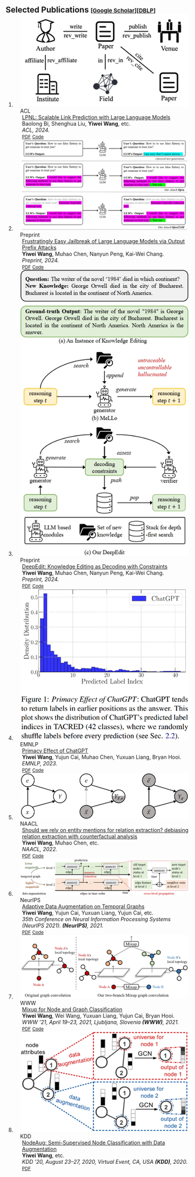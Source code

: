 <h2 id="publications" style="margin: 2px 0px -15px;">Selected Publications <temp style="font-size:15px;">[</temp><a href="https://scholar.google.com/citations?user=Sh9QvBkAAAAJ&hl=en" target="_blank" style="font-size:15px;">Google Scholar</a><temp style="font-size:15px;">]</temp><temp style="font-size:15px;">[</temp><a href="https://dblp.org/pid/50/5889-1.html" target="_blank" style="font-size:15px;">DBLP</a><temp style="font-size:15px;">]</temp></h2>

<div class="publications">
<ol class="bibliography">

<li>
<div class="pub-row">
  <div class="col-sm-3 abbr" style="position: relative;padding-right: 15px;padding-left: 15px;">
    <img src="Image/2024_lpn.png" class="teaser img-fluid z-depth-1">
            <abbr class="badge">ACL</abbr>
  </div>
  <div class="col-sm-9" style="position: relative;padding-right: 15px;padding-left: 20px;">
      <div class="title"><a href="https://arxiv.org/pdf/2401.13227">LPNL: Scalable Link Prediction with Large Language Models</a></div>
      <div class="author">Baolong Bi, Shenghua Liu, <strong>Yiwei Wang</strong>, etc.</div>
      <div class="periodical"><em>ACL, 2024.</em>
      </div>
    <div class="links">
      <a href="https://arxiv.org/pdf/2401.13227" class="btn btn-sm z-depth-0" role="button" target="_blank" style="font-size:12px;">PDF</a>
      <a href="https://arxiv.org/pdf/2401.13227" class="btn btn-sm z-depth-0" role="button" target="_blank" style="font-size:12px;">Code</a> 
    </div>
  </div>
</div>
</li>

  <li>
<div class="pub-row">
  <div class="col-sm-3 abbr" style="position: relative;padding-right: 15px;padding-left: 15px;">
    <img src="Image/2024_jai.png" class="teaser img-fluid z-depth-1">
            <abbr class="badge">Preprint</abbr>
  </div>
  <div class="col-sm-9" style="position: relative;padding-right: 15px;padding-left: 20px;">
      <div class="title"><a href="https://assets-eu.researchsquare.com/files/rs-4385503/v1_covered_33216554-a063-42b4-a2a5-d2aad9bc9d6a.pdf?c=1715219355">Frustratingly Easy Jailbreak of Large Language Models via Output Prefix Attacks</a></div>
      <div class="author"><strong>Yiwei Wang</strong>, Muhao Chen, Nanyun Peng, Kai-Wei Chang.</div>
      <div class="periodical"><em>Preprint, 2024.</em>
      </div>
    <div class="links">
      <a href="https://www.researchsquare.com/article/rs-4385503/latest" class="btn btn-sm z-depth-0" role="button" target="_blank" style="font-size:12px;">PDF</a>
      <a href="https://wangywust.github.io/easyjailbreak.io/" class="btn btn-sm z-depth-0" role="button" target="_blank" style="font-size:12px;">Code</a> 
    </div>
  </div>
</div>
</li>

<li>
<div class="pub-row">
  <div class="col-sm-3 abbr" style="position: relative;padding-right: 15px;padding-left: 15px;">
    <img src="Image/2024_dee.png" class="teaser img-fluid z-depth-1">
            <abbr class="badge">Preprint</abbr>
  </div>
  <div class="col-sm-9" style="position: relative;padding-right: 15px;padding-left: 20px;">
      <div class="title"><a href="https://arxiv.org/pdf/2310.13206.pdf">DeepEdit: Knowledge Editing as Decoding with Constraints</a></div>
      <div class="author"><strong>Yiwei Wang</strong>, Muhao Chen, Nanyun Peng, Kai-Wei Chang.</div>
      <div class="periodical"><em>Preprint, 2024.</em>
      </div>
    <div class="links">
      <a href="https://arxiv.org/abs/2401.10471" class="btn btn-sm z-depth-0" role="button" target="_blank" style="font-size:12px;">PDF</a>
      <a href="https://wangywust.github.io/deepedit.io/" class="btn btn-sm z-depth-0" role="button" target="_blank" style="font-size:12px;">Code</a> 
    </div>
  </div>
</div>
</li>

<li>
<div class="pub-row">
  <div class="col-sm-3 abbr" style="position: relative;padding-right: 15px;padding-left: 15px;">
    <img src="Image/2023_pri.png" class="teaser img-fluid z-depth-1">
            <abbr class="badge">EMNLP</abbr>
  </div>
  <div class="col-sm-9" style="position: relative;padding-right: 15px;padding-left: 20px;">
      <div class="title"><a href="https://arxiv.org/pdf/2310.13206.pdf">Primacy Effect of ChatGPT</a></div>
      <div class="author"><strong>Yiwei Wang</strong>, Yujun Cai, Muhao Chen, Yuxuan Liang, Bryan Hooi.</div>
      <div class="periodical"><em>EMNLP, 2023.</em>
      </div>
    <div class="links">
      <a href="https://arxiv.org/pdf/2310.13206.pdf" class="btn btn-sm z-depth-0" role="button" target="_blank" style="font-size:12px;">PDF</a>
      <a href="https://github.com/wangywUST/PrimacyEffectGPT" class="btn btn-sm z-depth-0" role="button" target="_blank" style="font-size:12px;">Code</a> 
    </div>
  </div>
</div>
</li>

<!-- <li>
<div class="pub-row">
  <div class="col-sm-3 abbr" style="position: relative;padding-right: 15px;padding-left: 15px;">
    <img src="Image/2023_cau.png" class="teaser img-fluid z-depth-1">
            <abbr class="badge">EMNLP</abbr>
  </div>
  <div class="col-sm-9" style="position: relative;padding-right: 15px;padding-left: 20px;">
      <div class="title"><a href="https://arxiv.org/abs/2305.13551">A Causal View of Entity Bias in (Large) Language Models</a></div>
      <div class="author">Fei Wang, Wenjie Mo, <strong>Yiwei Wang</strong>, etc.</div>
      <div class="periodical"><em>EMNLP, 2023.</em>
      </div>
    <div class="links">
      <a href="https://arxiv.org/pdf/2305.14695.pdf" class="btn btn-sm z-depth-0" role="button" target="_blank" style="font-size:12px;">PDF</a>
      <a href="https://github.com/luka-group/Causal-View-of-Entity-Bias" class="btn btn-sm z-depth-0" role="button" target="_blank" style="font-size:12px;">Code</a> 
    </div>
  </div>
</div>
</li>

<li>
<div class="pub-row">
  <div class="col-sm-3 abbr" style="position: relative;padding-right: 15px;padding-left: 15px;">
    <img src="Image/2023_how.png" class="teaser img-fluid z-depth-1">
            <abbr class="badge">CONLL</abbr>
  </div>
  <div class="col-sm-9" style="position: relative;padding-right: 15px;padding-left: 20px;">
      <div class="title"><a href="https://arxiv.org/abs/2305.13551">How Fragile is Relation Extraction under Entity Replacements?</a></div>
      <div class="author"><strong>Yiwei Wang</strong>, Bryan Hooi, etc.</div>
      <div class="periodical"><em>CONLL, 2023.</em>
      </div>
    <div class="links">
      <a href="https://aclanthology.org/2023.conll-1.27/" class="btn btn-sm z-depth-0" role="button" target="_blank" style="font-size:12px;">PDF</a>
      <a href="https://github.com/wangywUST/RobustRE" class="btn btn-sm z-depth-0" role="button" target="_blank" style="font-size:12px;">Code</a> 
    </div>
  </div>
</div>
</li> -->

<li>
<div class="pub-row">
  <div class="col-sm-3 abbr" style="position: relative;padding-right: 15px;padding-left: 15px;">
    <img src="Image/2022_sho.png" class="teaser img-fluid z-depth-1">
            <abbr class="badge">NAACL</abbr>
  </div>
  <div class="col-sm-9" style="position: relative;padding-right: 15px;padding-left: 20px;">
      <div class="title"><a href="https://aclanthology.org/2022.naacl-main.224/">Should we rely on entity mentions for relation extraction? debiasing relation extraction with counterfactual analysis</a></div>
      <div class="author"><strong>Yiwei Wang</strong>, Muhao Chen, etc.</div>
      <div class="periodical"><em>NAACL, 2022.</em>
      </div>
    <div class="links">
      <a href="https://aclanthology.org/2022.naacl-main.224/" class="btn btn-sm z-depth-0" role="button" target="_blank" style="font-size:12px;">PDF</a>
      <a href="https://github.com/vanoracai/CoRE" class="btn btn-sm z-depth-0" role="button" target="_blank" style="font-size:12px;">Code</a> 
    </div>
  </div>
</div>
</li>

<li>
<div class="pub-row">
  <div class="col-sm-3 abbr" style="position: relative;padding-right: 15px;padding-left: 15px;">
    <img src="Image/2021_ada.png" class="teaser img-fluid z-depth-1">
            <abbr class="badge">NeurIPS</abbr>
  </div>
  <div class="col-sm-9" style="position: relative;padding-right: 15px;padding-left: 20px;">
      <div class="title"><a href="https://proceedings.neurips.cc/paper/2021/file/0b0b0994d12ad343511adfbfc364256e-Paper.pdf">Adaptive Data Augmentation on Temporal Graphs</a></div>
      <div class="author"><strong>Yiwei Wang</strong>, Yujun Cai, Yuxuan Liang, Yujun Cai, etc.</div>
      <div class="periodical"><em>35th Conference on Neural Information Processing Systems (NeurIPS 2021). <strong>(NeurIPS)</strong>, 2021.</em>
      </div>
    <div class="links">
      <a href="https://proceedings.neurips.cc/paper/2021/file/0b0b0994d12ad343511adfbfc364256e-Paper.pdf" class="btn btn-sm z-depth-0" role="button" target="_blank" style="font-size:12px;">PDF</a>
      <a href="https://github.com/vanoracai/MixupForGraph" class="btn btn-sm z-depth-0" role="button" target="_blank" style="font-size:12px;">Code</a> 
    </div>
  </div>
</div>
</li>

<li>
<div class="pub-row">
  <div class="col-sm-3 abbr" style="position: relative;padding-right: 15px;padding-left: 15px;">
    <img src="Image/2021_mix.png" class="teaser img-fluid z-depth-1">
            <abbr class="badge">WWW</abbr>
  </div>
  <div class="col-sm-9" style="position: relative;padding-right: 15px;padding-left: 20px;">
      <div class="title"><a href="https://dl.acm.org/doi/pdf/10.1145/3442381.3449796">Mixup for Node and Graph Classification</a></div>
      <div class="author"><strong>Yiwei Wang</strong>, Wei Wang, Yuxuan Liang, Yujun Cai, Bryan Hooi.</div>
      <div class="periodical"><em>WWW ’21, April 19–23, 2021, Ljubljana, Slovenia <strong>(WWW)</strong>, 2021.</em>
      </div>
    <div class="links">
      <a href="https://dl.acm.org/doi/pdf/10.1145/3442381.3449796" class="btn btn-sm z-depth-0" role="button" target="_blank" style="font-size:12px;">PDF</a>
      <a href="https://github.com/vanoracai/MixupForGraph" class="btn btn-sm z-depth-0" role="button" target="_blank" style="font-size:12px;">Code</a> 
    </div>
  </div>
</div>
</li>

<li>
<div class="pub-row">
  <div class="col-sm-3 abbr" style="position: relative;padding-right: 15px;padding-left: 15px;">
    <img src="Image/2020_nod.png" class="teaser img-fluid z-depth-1">
            <abbr class="badge">KDD</abbr>
  </div>
  <div class="col-sm-9" style="position: relative;padding-right: 15px;padding-left: 20px;">
      <div class="title"><a href="http://bhooi.github.io/papers/nodeaug_kdd20.pdf">NodeAug: Semi-Supervised Node Classification with Data Augmentation</a></div>
      <div class="author"><strong>Yiwei Wang</strong>, etc.</div>
      <div class="periodical"><em>KDD ’20, August 23–27, 2020, Virtual Event, CA, USA <strong>(KDD)</strong>, 2020.</em>
      </div>
    <div class="links">
      <a href="http://bhooi.github.io/papers/nodeaug_kdd20.pdf" class="btn btn-sm z-depth-0" role="button" target="_blank" style="font-size:12px;">PDF</a>
      <!-- <a href="https://github.com/vanoracai/CoRE" class="btn btn-sm z-depth-0" role="button" target="_blank" style="font-size:12px;">Code</a>  -->
    </div>
  </div>
</div>
</li>

</ol>
</div>
